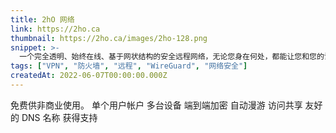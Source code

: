 ```yaml
---
title: 2hO 网络
link: https://2ho.ca
thumbnail: https://2ho.ca/images/2ho-128.png
snippet: >-
  一个完全透明、始终在线、基于网状结构的安全远程网络，无论您身在何处，都能让您和您的设备保持连接。
tags: ["VPN", "防火墙", "远程", "WireGuard", "网络安全"]
createdAt: 2022-06-07T00:00:00.000Z
---
```

免费供非商业使用。
单个用户帐户
多台设备
端到端加密
自动漫游
访问共享
友好的 DNS 名称
获得支持
